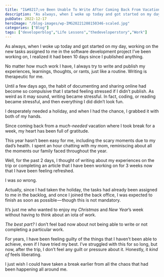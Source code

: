 ```yaml
---
title: "I&#8217;ve Been Unable To Write After Coming Back From Vacation"
description: "As always, when I woke up today and got started on my day, working on the new tasks assigned to me in the software development project I’ve been working on, I realized it had been 10 days since I published anything. No matter how much work I have, I always try to write and publish [&hellip;]"
pubDate: 2022-12-17
heroImage: "/blog-images/wp-IMG20221208150346-scaled.jpg"
categories: ["Blog"]
tags: ["developerblog","Life Lessons","thedeveloperstory","Work"]
---
```


As always, when I woke up today and got started on my day, working on the new tasks assigned to me in the software development project I’ve been working on, I realized it had been 10 days since I published anything.

No matter how much work I have, I always try to write and publish my experiences, learnings, thoughts, or rants, just like a routine. Writing is therapeutic for me.

Until a few days ago, the habit of documenting and sharing online had become so compulsive that I started feeling stressed if I didn’t publish. As weird as it may sound, writing became stressful. In fact, coding, or reading became stressful, and then everything I did didn’t look fun.

I desperately needed a holiday, and when I had the chance, I grabbed it with both of my hands.

Since coming back from a _much-needed_ vacation where I took break for a week, my heart has been full of gratitude.

This year hasn’t been easy for me, including the scary moments due to my dad’s health. I spent an hour chatting with my mom, reminiscing about all the moments our family faced throughout the year.

Well, for the past 2 days, I thought of writing about my experiences on the trip or completing an article that I have been working on for 3 weeks now that I have been feeling refreshed.

I was _so_ wrong.

Actually, since I had taken the holiday, the tasks had already been assigned to me in the backlog, and once I joined the back office, I was expected to finish as soon as possible — though this is not mandatory. 

It’s just me who wanted to enjoy my _Christmas_ and _New Year_’s week without having to think about an iota of work.

_The best part?_ I don’t feel bad now about not being able to write or not completing a particular work.

For years, I have been feeling guilty of the things that I haven’t been able to achieve, even if I have tried my best. I’ve struggled with this for so long, but now, after the trip, I don’t feel any guilt or pressure about it. Honestly, it _kind of_ feels liberating.

I just wish I could have taken a break earlier from all the chaos that had been happening all around me.
